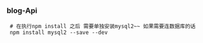 ### blog-Api
```
 # 在执行npm install 之后 需要单独安装mysql2~~ 如果需要连数据库的话
 npm install mysql2 --save --dev

```
